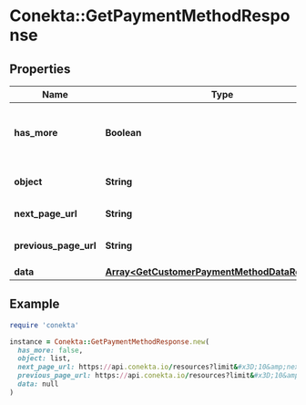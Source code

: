 # Conekta::GetPaymentMethodResponse

## Properties

| Name | Type | Description | Notes |
| ---- | ---- | ----------- | ----- |
| **has_more** | **Boolean** | Indicates if there are more pages to be requested |  |
| **object** | **String** | Object type, in this case is list |  |
| **next_page_url** | **String** | URL of the next page. | [optional] |
| **previous_page_url** | **String** | Url of the previous page. | [optional] |
| **data** | [**Array&lt;GetCustomerPaymentMethodDataResponse&gt;**](GetCustomerPaymentMethodDataResponse.md) |  | [optional] |

## Example

```ruby
require 'conekta'

instance = Conekta::GetPaymentMethodResponse.new(
  has_more: false,
  object: list,
  next_page_url: https://api.conekta.io/resources?limit&#x3D;10&amp;next&#x3D;chrg_1,
  previous_page_url: https://api.conekta.io/resources?limit&#x3D;10&amp;previous&#x3D;chrg_1,
  data: null
)
```


